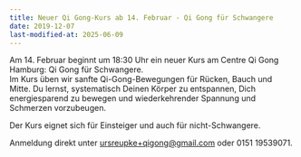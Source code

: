```yaml
---
title: Neuer Qi Gong-Kurs ab 14. Februar - Qi Gong für Schwangere
date: 2019-12-07
last-modified-at: 2025-06-09
---
```

Am 14. Februar beginnt um 18:30 Uhr ein neuer Kurs am Centre Qi Gong Hamburg: Qi Gong für Schwangere.  
Im Kurs üben wir sanfte Qi-Gong-Bewegungen für Rücken, Bauch und Mitte. Du lernst, systematisch Deinen Körper zu entspannen, Dich energiesparend zu bewegen und wiederkehrender Spannung und Schmerzen vorzubeugen. 

Der Kurs eignet sich für Einsteiger und auch für nicht-Schwangere.

Anmeldung direkt unter ursreupke+qigong@gmail.com oder 0151 19539071.